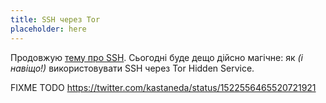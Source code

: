 ```yaml
---
title: SSH через Tor
placeholder: here
---
```


Продовжую [тему про SSH][1]. Сьогодні буде дещо дійсно магічне: як _(і навіщо!)_ використовувати SSH через Tor Hidden Service.

FIXME TODO
<https://twitter.com/kastaneda/status/1522556465520721921>

[1]: /2022/07/20/ssh-tips-and-tricks.html
